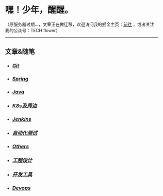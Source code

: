 # 嘿！少年，醒醒。

（原服务器过期...，文章正在做迁移，欢迎访问我的掘金主页：[前往](https://juejin.cn/user/3562073402902350) ，或者关注我的公众号：TECH flower）

---
## 文章&随笔
* ### *[Git](git/index)*
* ### *[Spring](spring/index)*
* ### *[Java](java/index)*
* ### *[K8s及周边](k8s及周边/index)*
* ### *[Jenkins](jenkins/index)*
* ### *[自动化测试](自动化测试/index)*
* ### *[Others](others/index)*
* ### *[工程设计](工程设计/index)*
* ### *[开发工具](开发工具/index)*
* ### *[Devops](devops/index)*

